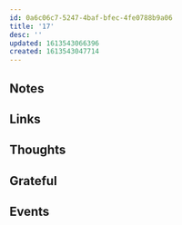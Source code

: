```yaml
---
id: 0a6c06c7-5247-4baf-bfec-4fe0788b9a06
title: '17'
desc: ''
updated: 1613543066396
created: 1613543047714
---
```


## Notes

## Links

## Thoughts

## Grateful

## Events
